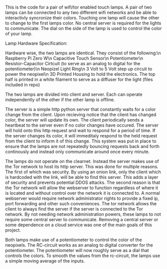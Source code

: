 This is the code for a pair of wifi/tor enabled touch lamps. A pair of two lamps can be connected to any two different wifi networks and be able to interactivly syncronize their colors. Touching one lamp will cause the other to change to the first lamps color. No central server is required for the lights to communicate. The dial on the side of the lamp is used to control the color of your lamp.

Lamp Hardware Specification:

Hardware wise, the two lamps are identical. They consist of the following:\n
Raspberry Pi Zero W\n
Capacitive Touch Sensor\n
Potentiometer\n
Resistor-Capacitor Cirtcuit (to serve as an analog to digital for the potentiometer)\n
Neopizel Light Ring\n
3 Volt to 5 Volt step up circuit to power the neopixel\n
3D Printed Housing to hold the electronics. The top half is printed in a white filament to serve as a diffuser for the light (files included in repo)

The two lamps are divided into client and server. Each can operate independently of the other if the other lamp is offline. 

The server is a simple http python server that constantly waits for a color change from the client. Upon recieving notice that the client has changed color, the server will update its own. The client periodically sends a heartbeat to the server even if no color changes have occured. The server will hold onto this http request and wait to respond for a period of time. If the server changes its color, it will immeditaly respond to the held request from the client to inform it of this change. This system was put in place to ensure that the lamps are not repeatedly bouncing requests back and forth continously and instead only communicate around once every minute.

The lamps do not operate on the clearnet. Instead the server makes use of the Tor network to host its http server. This was done for multiple reasons. The first of which was security. By using an onion link, only the client which is hardcoded with the link, will be able to find this server. This adds a layer of security and prevents potential DDOS attacks. The second reason is that the Tor network will allow the webserver to function regardless of where it is located and without control over the network it is connected to. A normal webserver would require network administrator rights to provide a fixed ip, port forwarding and other such conveniences. The tor network allows the client to always find the server if the server is connected to the Tor network. By not needing network administration powers, these lamps to not require some central server to communicate. Removing a central server or some dependence on a cloud service was one of the main goals of this project.

Both lamps make use of a potentiometer to control the color of the neopixels. The RC-circuit works as an analog to digital converter for the potentiometer. The potentiometer will now roughly serve as a dial that controls the colors. To smooth the values from the rc-circuit, the lamps use a simple moving average of the inputs.